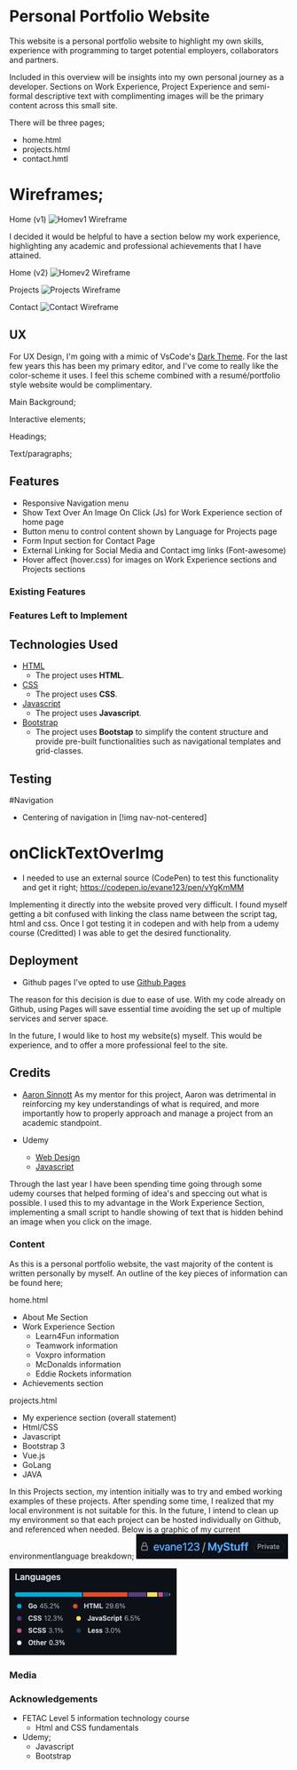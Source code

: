 # Personal Portfolio Website

This website is a personal portfolio website to highlight my own skills, experience with programming to target potential employers, collaborators and partners. 

Included in this overview will be insights into my own personal journey as a developer. Sections on Work Experience, Project Experience and semi-formal descriptive text with complimenting images will be the primary content across this small site. 

There will be three pages; 
- home.html
- projects.html
- contact.hmtl

# Wireframes;
Home (v1)
![Homev1 Wireframe](https://share.balsamiq.com/c/qgwUsafFrv6n8ECs72a4mg.png)

I decided it would be helpful to have a section below my work experience, highlighting any academic and professional achievements that I have attained.

Home (v2)
![Homev2 Wireframe](https://share.balsamiq.com/c/gFArqK4b66LUBPTV2ANi6A.png)

Projects
![Projects Wireframe](https://share.balsamiq.com/c/b1v9stxqfJdGvX5Dxt5pGE.png)

Contact
![Contact Wireframe](https://share.balsamiq.com/c/aZeQRHAjPDTxiM6CWQ1Prs.png)

## UX 
For UX Design, I'm going with a mimic of VsCode's [Dark Theme](https://code.visualstudio.com/docs/getstarted/themes).
For the last few years this has been my primary editor, and I've come to really like the color-scheme it uses.
I feel this scheme combined with a resumé/portfolio style website would be complimentary. 

Main Background; 

Interactive elements;

Headings;

Text/paragraphs;


## Features
- Responsive Navigation menu
- Show Text Over An Image On Click (Js) for Work Experience section of home page
- Button menu to control content shown by Language for Projects page
- Form Input section for Contact Page
- External Linking for Social Media and Contact img links (Font-awesome)
- Hover affect (hover.css) for images on Work Experience sections and Projects sections

### Existing Features

### Features Left to Implement

## Technologies Used
- [HTML]()
    - The project uses **HTML**.
- [CSS]()
    - The project uses **CSS**.
- [Javascript]()
    - The project uses **Javascript**.
- [Bootstrap]()
    - The project uses **Bootstap** to simplify the content structure and provide pre-built functionalities such as navigational templates and grid-classes.

## Testing
#Navigation
- Centering of navigation in [!img nav-not-centered]

# onClickTextOverImg
- I needed to use an external source (CodePen) to test this functionality and get it right; 
https://codepen.io/evane123/pen/vYgKmMM

Implementing it directly into the website proved very difficult. I found myself getting a bit confused with linking the class name between the script tag, html and css. 
Once I got testing it in codepen and with help from a udemy course (Creditted) I was able to get the desired functionality.

## Deployment
- Github pages
I've opted to use [Github Pages](https://pages.github.com/) 

The reason for this decision is due to ease of use. With my code already on Github, using Pages will save essential time avoiding the set up of multiple services and server space. 

In the future, I would like to host my website(s) myself. This would be experience, and to offer a more professional feel to the site. 

## Credits
- [Aaron Sinnott](https://ie.linkedin.com/in/aaronsinnott)
As my mentor for this project, Aaron was detrimental in reinforcing my key understandings of what is required, and more importantly how to properly approach and manage a project from an academic standpoint. 

- Udemy 
    - [Web Design](https://www.udemy.com/course/web-design-for-beginners-real-world-coding-in-html-css/)
    - [Javascript](https://www.udemy.com/course/the-complete-javascript-course/)

Through the last year I have been spending time going through some udemy courses that helped forming of idea's and speccing out what is possible. I used this to my advantage in the Work Experience Section, implementing a small script to handle showing of text that is hidden behind an image when you click on the image. 


### Content

As this is a personal portfolio website, the vast majority of the content is written personally by myself. An outline of the key pieces of information can be found here; 

home.html
- About Me Section
- Work Experience Section
    - Learn4Fun information
    - Teamwork information
    - Voxpro information
    - McDonalds information
    - Eddie Rockets information
- Achievements section 

projects.html
- My experience section (overall statement)
- Html/CSS
- Javascript
- Bootstrap 3
- Vue.js
- GoLang
- JAVA

In this Projects section, my intention initially was to try and embed working examples of these projects. After spending some time, I realized that my local environment is not suitable for this. 
In the future, I intend to clean up my environment so that each project can be hosted individually on Github, and referenced when needed. Below is a graphic of my current environmentlanguage breakdown;
![](images/readme_imgs/mystuff.png)

![Languages](images/readme_imgs/languages.png)

### Media

### Acknowledgements
- FETAC Level 5 information technology course
    - Html and CSS fundamentals
- Udemy;
    - Javascript
    - Bootstrap